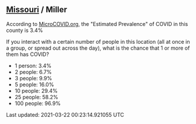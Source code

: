 
## [Missouri](/united-states/missouri) / Miller

According to [MicroCOVID.org](http://microcovid.org),
the "Estimated Prevalence" of COVID in this county is 3.4%

If you interact with a certain number of people in this location
(all at once in a group, or spread out across the day), what is the chance that
1 or more of them has COVID?

- 1 person: 3.4%
- 2 people: 6.7%
- 3 people: 9.9%
- 5 people: 16.0%
- 10 people: 29.4%
- 25 people: 58.2%
- 100 people: 96.9%

Last updated: 2021-03-22 00:23:14.921055 UTC
